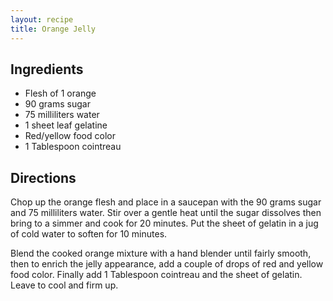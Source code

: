 ```yaml
---
layout: recipe
title: Orange Jelly
---
```


## Ingredients

* Flesh of 1 orange 
* 90 grams sugar 
* 75 milliliters water 
* 1 sheet leaf gelatine 
* Red/yellow food color 
* 1 Tablespoon cointreau

## Directions

Chop up the orange flesh and place in a saucepan with the 90 grams sugar
and 75 milliliters water. Stir over a gentle heat until the sugar
dissolves then bring to a simmer and cook for 20 minutes. Put the sheet
of gelatin in a jug of cold water to soften for 10 minutes.


Blend the cooked orange mixture with a hand blender until fairly smooth,
then to enrich the jelly appearance, add a couple of drops of red and
yellow food color. Finally add 1 Tablespoon cointreau and the sheet of
gelatin. Leave to cool and firm up.
